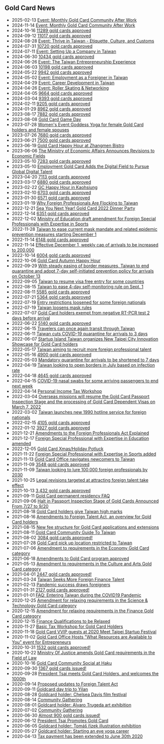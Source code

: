 ## Gold Card News
- <time datetime="2024-11-14">2025-02-13</time> [Event: Monthly Gold Card Community After Work](https://lu.ma/1vff2pb1)
- <time datetime="2024-11-14">2024-11-14</time> [Event: Monthly Gold Card Community After Work](https://lu.ma/3fmdom84)
- <time datetime="2024-10-16">2024-10-16</time> [11289 gold cards approved](https://goldcard.nat.gov.tw/en/news/2024-sep-cumulative-number-of-employment-gold-card-issuance/)
- <time datetime="2024-09-12">2024-09-12</time> [11017 gold cards approved](https://goldcard.nat.gov.tw/en/news/2024-aug-cumulative-number-of-employment-gold-card-issuance/)
- <time datetime="2024-08-28">2024-08-28</time> [Event: Thrive in Taiwan - Etiquette, Culture, and Customs](https://lu.ma/yko9udmk)
- <time datetime="2024-07-31">2024-07-31</time> [10720 gold cards approved](https://goldcard.nat.gov.tw/en/news/2024-july-cumulative-number-of-employment-gold-card-issuance/)
- <time datetime="2024-07-11">2024-07-11</time> [Event: Setting Up a Company in Taiwan](https://lu.ma/78gk9806)
- <time datetime="2024-06-30">2024-06-30</time> [10434 gold cards approved](https://goldcard.nat.gov.tw/en/news/2024-june-cumulative-number-of-employment-gold-card-issuance/)
- <time datetime="2024-06-26">2024-06-26</time> [Event: The Taiwan Entrepreneurship Experience](https://lu.ma/n9o9y8nj)
- <time datetime="2024-06-03">2024-06-03</time> [10198 gold cards approved](https://goldcard.nat.gov.tw/en/news/2024%E5%B9%B45%E6%9C%88%E5%B0%B1%E6%A5%AD%E9%87%91%E5%8D%A1%E6%9C%80%E6%96%B0%E6%A0%B8%E7%99%BC%E6%95%B8%E5%AD%97/)
- <time datetime="2024-05-22">2024-05-22</time> [9942 gold cards approved](https://goldcard.nat.gov.tw/en/news/2024-apr-cumulative-number-of-employment-gold-card-issuance/)
- <time datetime="2024-05-02">2024-05-02</time> [Event: Employment as a Foreigner in Taiwan](https://lu.ma/n8c470kg)
- <time datetime="2024-04-29">2024-04-29</time> [Event: Career Development in Taiwan](https://docs.google.com/forms/d/e/1FAIpQLScb6durYCrUs13sgNJ3nUq1exJNLq76rREaRb2_R9cQGhXnzA/closedform)
- <time datetime="2024-04-26">2024-04-26</time> [Event: Roller Skating & Networking](https://lu.ma/yebwfuet)
- <time datetime="2024-04-05">2024-04-05</time> [9664 gold cards approved](https://goldcard.nat.gov.tw/en/news/2024-mar-cumulative-number-of-employment-gold-card-issuance/)
- <time datetime="2024-03-04">2024-03-04</time> [9393 gold cards approved](https://goldcard.nat.gov.tw/en/news/2024-feb-cumulative-number-of-employment-gold-card-issuance/)
- <time datetime="2024-02-11">2024-02-11</time> [9205 gold cards approved](https://goldcard.nat.gov.tw/en/news/2024-feb-cumulative-number-of-employment-gold-card-issuance/)
- <time datetime="2024-01-29">2024-01-29</time> [8962 gold cards approved](https://goldcard.nat.gov.tw/en/news/2023-dec-cumulative-number-of-employment-gold-card-issuance/)
- <time datetime="2023-08-17">2023-08-17</time> [7882 gold cards approved](https://goldcard.nat.gov.tw/en/news/2023-jul-cumulative-number-of-employment-gold-card-issuance/)
- <time datetime="2023-08-08">2023-08-08</time> [Gold Card Game Day](https://docs.google.com/forms/d/e/1FAIpQLSem_AEIWFAuZXV-hLnzQ9kAYsmzO8oiMIxHBnDlCuKPhPKszQ/closedform)
- <time datetime="2023-07-28">2023-07-28</time> [Women's Event Goddess Yoga for female Gold Card holders and female spouses](https://docs.google.com/forms/d/e/1FAIpQLSewfZYeavXL_Sm8lJLCeYjBEDTM6QqZe2zr6f5bGM9EauwdjQ/viewform)
- <time datetime="2023-07-26">2023-07-26</time> [7680 gold cards approved](https://goldcard.nat.gov.tw/en/news/2023-jun-cumulative-number-of-employment-gold-card-issuance/)
- <time datetime="2023-06-21">2023-06-21</time> [7500 gold cards approved](https://goldcard.nat.gov.tw/en/news/2023-may-cumulative-number-of-employment-gold-card-issuance/)
- <time datetime="2023-06-19">2023-06-19</time> [Gold Card Happy Hour at Zhangmen Bistro](https://docs.google.com/forms/d/e/1FAIpQLScGv_U7hOulqTqNAuwUvoB4vV6nbxOaYRpBCFU7TXRemwj3ig/closedform)
- <time datetime="2023-06-06">2023-06-06</time> [The Ministry of Economic Affairs Announces Revisions to Economic Fields](https://goldcard.nat.gov.tw/en/news/the-ministry-of-economic-affairs-announces-revisions-to-foreign-special-professionals-with-specialized-knowledge-skills-in-economic-fields-on-april-28-2023-to-encompass-recruitment-of-innovative-talent-in-exhibition-services/)
- <time datetime="2023-05-10">2023-05-10</time> [7283 gold cards approved](https://goldcard.nat.gov.tw/en/news/2023-apr-cumulative-number-of-employment-gold-card-issuance/)
- <time datetime="2023-05-10">2023-05-10</time> [Employment Gold Card Adds the Digital Field to Pursue Global Digital Talent](https://goldcard.nat.gov.tw/en/news/employment-gold-card-adds-the-digital-field-to-pursue-global-digital-talent/)
- <time datetime="2023-04-20">2023-04-20</time> [7113 gold cards approved](https://goldcard.nat.gov.tw/en/news/2023-mar-cumulative-number-of-employment-gold-card-issuance/)
- <time datetime="2023-03-17">2023-03-17</time> [6880 gold cards approved](https://goldcard.nat.gov.tw/en/news/2023-feb-cumulative-number-of-employment-gold-card-issuance/)
- <time datetime="2023-02-22">2023-02-22</time> [GC Happy Hour in Kaohsiung](https://docs.google.com/forms/d/e/1FAIpQLSdYO8rmsIf20cCx7MJhyHP6gLjPmhFopqgH0hdFE4cuzDISbQ/closedform)
- <time datetime="2023-02-10">2023-02-10</time> [6703 gold cards approved](https://goldcard.nat.gov.tw/en/news/2023-jan-cumulative-number-of-employment-gold-card-issuance/)
- <time datetime="2023-01-30">2023-01-30</time> [6571 gold cards approved](https://goldcard.nat.gov.tw/en/news/2022-dec-cumulative-number-of-employment-gold-card-issuance/)
- <time datetime="2023-01-19">2023-01-19</time> [Why Foreign Professionals Are Flocking to Taiwan](https://youtu.be/iQjkESWs6qs)
- <time datetime="2022-12-21">2022-12-21</time> [Sea You Next Year! Gold Card 2022 Dinner Party](https://www.accupass.com/event/2211210101581964991492)
- <time datetime="2022-12-14">2022-12-14</time> [6351 gold cards approved](https://goldcard.nat.gov.tw/en/news/2022-nov-cumulative-number-of-employment-gold-card-issuance/)
- <time datetime="2022-12-02">2022-12-02</time> [Ministry of Education draft amendment for Foreign Special Professionals with Expertise in Sports](https://join.gov.tw/policies/detail/d1a4084d-87a2-42d0-a200-45260d62bdf2)
- <time datetime="2022-11-28">2022-11-28</time> [Taiwan to ease current mask mandate and related epidemic prevention measures starting December 1](https://www.cdc.gov.tw/En/Bulletin/Detail/VRVYABkMZ3OLkKDMQk1RFQ?typeid=158)
- <time datetime="2022-11-14">2022-11-14</time> [6148 gold cards approved](https://goldcard.nat.gov.tw/en/news/2022-oct-cumulative-number-of-employment-gold-card-issuance/)
- <time datetime="2022-11-14">2022-11-14</time> [Effective December 1, weekly cap of arrivals to be increased to 200,000](https://www.cdc.gov.tw/En/Bulletin/Detail/0UGwbHV2px9sdih_JJW8DQ?typeid=158)
- <time datetime="2022-10-14">2022-10-14</time> [6004 gold cards approved](https://goldcard.nat.gov.tw/en/news/2022-sep-cumulative-number-of-employment-gold-card-issuance/)
- <time datetime="2022-10-06">2022-10-06</time> [Gold Card Autumn Happy Hour](https://docs.google.com/forms/d/e/1FAIpQLSew_sdEB3sc1jtj0ubeuvJNA3cHGUny5th6Ly11ky_Ulv0wqQ/closedform)
- <time datetime="2022-09-29">2022-09-29</time> [With steady easing of border measures, Taiwan to end quarantine and adopt 7-day self-initiated prevention policy for arrivals on October 13](https://www.cdc.gov.tw/En/Bulletin/Detail/nEBLnOPooDYFy_CBJqfWvg?typeid=158)
- <time datetime="2022-09-05">2022-09-05</time> [Taiwan to resume visa free entry for some countries](https://www.reuters.com/world/asia-pacific/taiwan-resume-visa-free-entry-some-countries-latest-reopening-step-2022-09-05/)
- <time datetime="2022-08-15">2022-08-15</time> [Taiwan to ease 4-day self-monitoring rule on Sept. 1](https://www.taiwannews.com.tw/en/news/4626726)
- <time datetime="2022-08-11">2022-08-11</time> [5585 gold cards approved](https://goldcard.nat.gov.tw/en/news/2022-jul-cumulative-number-of-employment-gold-card-issuance/)
- <time datetime="2022-07-21">2022-07-21</time> [5364 gold cards approved](https://goldcard.nat.gov.tw/en/news/2022-jun-cumulative-number-of-employment-gold-card-issuance/)
- <time datetime="2022-07-19">2022-07-19</time> [Entry restrictions loosened for some foreign nationals](https://www.cdc.gov.tw/En/Bulletin/Detail/I9YdMhSzuA9A5F2x1_E7nQ?typeid=158)
- <time datetime="2022-07-19">2022-07-19</time> [Taiwan loosens mask rules](https://www.cdc.gov.tw/En/Bulletin/Detail/1rDzZPGoQuMtXrWDDeihSA?typeid=158)
- <time datetime="2022-06-15">2022-07-07</time> [Gold Card holders exempt from negative RT-PCR test 2 days before arrival](https://www.cdc.gov.tw/En/Bulletin/Detail/W0PeXU928EGDh6jpHsEwGQ?typeid=158)
- <time datetime="2022-06-22">2022-06-22</time> [5140 gold cards approved](https://goldcard.nat.gov.tw/en/news/2022-may-cumulative-number-of-employment-gold-card-issuance/)
- <time datetime="2022-06-15">2022-06-15</time> [Travelers can once again transit through Taiwan](https://www.taipeitimes.com/News/front/archives/2022/06/15/2003779913)
- <time datetime="2022-06-11">2022-06-11</time> [Taiwan cuts COVID-19 quarantine for arrivals to 3 days](https://focustaiwan.tw/society/202206110012)
- <time datetime="2022-06-07">2022-06-07</time> [Startup Island Taiwan organizes New Taipei City Innovation Showcase for Gold Card holders](https://www.linkedin.com/feed/update/urn:li:share:6943040427407073280/)
- <time datetime="2022-05-17">2022-05-17</time> [Taiwan aiming to recruit more foreign professional talent](https://www.taiwannews.com.tw/en/news/4540984)
- <time datetime="2022-05-16">2022-05-16</time> [4900 gold cards approved](https://goldcard.nat.gov.tw/en/news/2022-apr-cumulative-number-of-employment-gold-card-issuance/)
- <time datetime="2022-05-03">2022-05-03</time> [Mandatory quarantine for arrivals to be shortened to 7 days](https://www.cdc.gov.tw/En/Bulletin/Detail/Nr2mxSbL1sPgLU2r5aUiag?typeid=158)
- <time datetime="2022-04-19">2022-04-19</time> [Taiwan looking to open borders in July based on infection rate](https://meet-global.bnext.com.tw/articles/view/47662)
- <time datetime="2022-04-18">2022-04-18</time> [4645 gold cards approved](https://goldcard.nat.gov.tw/en/news/2022-mar-cumulative-number-of-employment-gold-card-issuance/)
- <time datetime="2022-04-15">2022-04-15</time> [COVID-19 nasal swabs for some arriving passengers to end next week](https://focustaiwan.tw/society/202204150016)
- <time datetime="2022-04-14">2022-04-14</time> [Personal Income Tax Workshop](https://www.accupass.com/event/2203310819562296023690)
- <time datetime="2022-03-04">2022-03-04</time> [Overseas missions will resume the Gold Card Passport Inspection Stage and the processing of Gold Card Dependent Visas on March 7, 2022](https://goldcard.nat.gov.tw/en/news/covid-19-announcement/)
- <time datetime="2022-03-02">2022-03-02</time> [Taiwan launches new 1990 hotline service for foreign nationals](https://focustaiwan.tw/society/202203020026)
- <time datetime="2022-02-15">2022-02-15</time> [4105 gold cards approved](https://foreigntalentact.ndc.gov.tw/en/Content_List.aspx?n=D9F6808D0AD625E4)
- <time datetime="2022-01-12">2022-01-12</time> [3927 gold cards approved](https://goldcard.nat.gov.tw/en/news/2021-dec-cumulative-number-of-employment-gold-card-issuance/)
- <time datetime="2021-12-21">2021-12-21</time> [Amendments to the Foreign Professionals Act Explained](https://topics.amcham.com.tw/2021/12/amendments-foreign-professionals-act-explained/)
- <time datetime="2021-12-17">2021-12-17</time> [Foreign Special Professional with Expertise in Education amended](https://ws.ndc.gov.tw/Download.ashx?u=LzAwMS9hZG1pbmlzdHJhdG9yLzI5L3JlbGZpbGUvNjg3Ny8zNTQ4OS9hMDgzYjI4Yy0xMTQ1LTQ5NDQtOWY1MS01MTMyMjM2YTgzMmIucGRm&n=MTExMDEwNC3mlZnogrLpoJjln5%2fnibnmrorlsIjplbfos4fmoLzmop3ku7blj4rmh4nlgpnmlofku7Yo5Lit6Iux6K2vKS5wZGY%3d&icon=..pdf)
- <time datetime="2022-12-05">2022-12-05</time> [Gold Card Xmas/Holiday Potluck](https://forms.gle/GgT1WtGCis4zmErE8)
- <time datetime="2021-11-22">2021-11-22</time> [Foreign Special Professional with Expertise in Sports added](https://ws.ndc.gov.tw/Download.ashx?u=LzAwMS9hZG1pbmlzdHJhdG9yLzI5L3JlbGZpbGUvNjg3Ny8zNTQzMS9jMWNmNTY3Mi00MWZmLTQ0MGEtODZlZS03ZjQ3ZGY3M2JkZjUucGRm&n=MTEwMTEyMumrlOiCsumgmOWfn%2bizh%2bagvOaineS7tuWPiuaHieWCmeaWh%2bS7ti5wZGY%3d&icon=..pdf)
- <time datetime="2021-11-13">2021-11-13</time> [Gold Card Office navigates newcomers to Taiwan](https://www.taiwannews.com.tw/en/news/4340407)
- <time datetime="2021-11-09">2021-11-09</time> [3548 gold cards approved](https://goldcard.nat.gov.tw/en/news/2021-oct-cumulative-number-of-employment-gold-card-issuance/)
- <time datetime="2021-11-09">2021-11-09</time> [Taiwan looking to lure 100,000 foreign professionals by 2030](https://www.taiwannews.com.tw/en/news/4339441)
- <time datetime="2021-10-25">2021-10-25</time> [Legal revisions targeted at attracting foreign talent take effect](https://focustaiwan.tw/business/202110250019)
- <time datetime="2021-10-13">2021-10-13</time> [3,432 gold cards approved](https://goldcard.nat.gov.tw/en/news/2021-sep-cumulative-number-of-employment-gold-card-issuance/)
- <time datetime="2021-09-11">2021-09-11</time> [Gold Card permanent residency FAQ](https://goldcard.nat.gov.tw/en/tags/aprc/)
- <time datetime="2021-09-06">2021-09-06</time> [Halt in Passport Inspection Stage of Gold Cards Announced From 7/27 to 9/20](https://goldcard.nat.gov.tw/en/news/covid-19-announcement/)
- <time datetime="2021-08-18">2021-08-18</time> [Gold Card holders give Taiwan high marks](https://topics.amcham.com.tw/2021/08/foreigners-give-taiwan-high-marks/)
- <time datetime="2021-08-16">2021-08-16</time> [Amendments to Foreign Talent Act, an overview for Gold Card holders](https://www.youtube.com/watch?v=KsxMcVrErRo)
- <time datetime="2021-08-15">2021-08-15</time> [New fee structure for Gold Card applications and extensions](https://focustaiwan.tw/politics/202108150010)
- <time datetime="2021-08-11">2021-08-11</time> [Gold Card Community Guide To Taiwan](https://goldcard.nat.gov.tw/cms-uploads/the-gold-card-community-guide-to-taiwan.pdf)
- <time datetime="2021-08-02">2021-08-02</time> [3084 gold cards approved!](https://goldcard.nat.gov.tw/en/news/2021-jul-cumulative-number-of-employment-gold-card-issuance/)
- <time datetime="2021-07-28">2021-07-28</time> [Gold Card pick up location restricted to Taiwan](https://goldcard.nat.gov.tw/en/news/gold-card-special-announcement/)
- <time datetime="2021-07-06">2021-07-06</time> [Amendment to requirements in the Economy Gold Card category](https://foreigntalentact.ndc.gov.tw/en/nc_12976_35098)
- <time datetime="2021-06-18">2021-06-18</time> [Amendments to Gold Card program approved](https://foreigntalentact.ndc.gov.tw/en/nc_12976_35075)
- <time datetime="2021-05-13">2021-05-13</time> [Amendment to requirements in the Culture and Arts Gold Card category](https://foreigntalentact.ndc.gov.tw/en/nc_12976_34988)
- <time datetime="2021-04-01">2021-04-01</time> [2447 gold cards approved!](https://goldcard.nat.gov.tw/en/news/2021-mar-cumulative-number-of-employment-gold-card-issuance/)
- <time datetime="2021-03-24">2021-03-24</time> [Taiwan Seeks More Foreign Finance Talent](https://topics.amcham.com.tw/2021/03/taiwan-seeks-foreign-finance-talent/)
- <time datetime="2021-02-13">2021-02-13</time> [Pandemic success draws foreigners](https://www.taipeitimes.com/News/taiwan/archives/2021/02/13/2003752220)
- <time datetime="2021-01-31">2021-01-31</time> [2127 gold cards approved!](https://foreigntalentact.ndc.gov.tw/en/News_Content.aspx?n=8745CCDE1FD96144&sms=843D002B5C4B741F&s=3AD6729D523A0DEA)
- <time datetime="2021-01-01">2021-01-01</time> [FAQ: Entering Taiwan during the COVID19 Pandemic](/application-faq/entering-taiwan-pandemic/)
- <time datetime="2020-12-25">2020-12-25</time> [Amendment for relaxing requirements in the Science & Technology Gold Card category](https://gazette.nat.gov.tw/egFront/e_detail.do?metaid=120644)
- <time datetime="2020-12-15">2020-12-15</time> [Amendment for relaxing requirements in the Finance Gold Card category](https://foreigntalentact.ndc.gov.tw/en/News_Content.aspx?n=F0746484B877D582&s=21EC304CCD553F0A)
- <time datetime="2020-12-15">2020-12-15</time> [Finance Qualifications to be Relaxed](https://www.taipeitimes.com/News/front/archives/2020/12/15/2003748732)
- <time datetime="2020-11-27">2020-11-27</time> [Basic Tax Workshop for Gold Card Holders](https://www.accupass.com/event/2011090730535142464340)
- <time datetime="2020-11-18">2020-11-18</time> [Gold Card VVIP guests at 2020 Meet Taipei Startup Festival](https://eng.meettaipei.tw/vvip.php)
- <time datetime="2020-11-02">2020-11-02</time> [Gold Card Office Hosts "What Resources are Available to You" event for Entrepreneurs](https://www.facebook.com/ndc.gov.tw/posts/2731468377121186)
- <time datetime="2020-10-31">2020-10-31</time> [1532 gold cards approved!](https://foreigntalentact.ndc.gov.tw/en/News_Content.aspx?n=F0746484B877D582&sms=843D002B5C4B741F&s=B0BEF3682969AE36)
- <time datetime="2020-10-22">2020-10-22</time> [Ministry Of Justice amends Gold Card requirements in the Field of Law](https://foreigntalentact.ndc.gov.tw/en/News_Content.aspx?n=F0746484B877D582&sms=843D002B5C4B741F&s=EF6E60ED94D080D4)
- <time datetime="2020-10-16">2020-10-16</time> [Gold Card Community Social at Haku](https://www.eventbrite.com/e/goldcard-meeting-16-oct-2020-tickets-121327759595)
- <time datetime="2020-09-30">2020-09-30</time> [1367 gold cards issued!](https://foreigntalentact.ndc.gov.tw/en/News_Content.aspx?n=F0746484B877D582&s=91B121FE3FA7C24D)
- <time datetime="2020-09-28">2020-09-28</time> [President Tsai meets Gold Card Holders, and welcomes the 1000th](https://english.president.gov.tw/NEWS/6047)
- <time datetime="2020-09-14">2020-09-14</time> [Proposed updates to Foreign Talent Act](https://foreigntalentact.ndc.gov.tw/en/News_Content.aspx?n=F0746484B877D582&s=EBF0955D1E97C5A8)
- <time datetime="2020-09-11">2020-09-11</time> [Goldcard day trip to Yilan](https://www.facebook.com/ndc.gov.tw/videos/vb.1498697833731586/3438579999588602/)
- <time datetime="2020-08-28">2020-08-28</time> [Goldcard holder: Chelsea Davis film festival](https://www.facebook.com/events/670223513845439)
- <time datetime="2020-08-14">2020-08-14</time> [Community Gathering](https://photos.app.goo.gl/Li6j3vvBJHTFs1nJ9)
- <time datetime="2020-08-01">2020-08-01</time> [Goldcard holder: Alvaro Trugeda art exhibition](https://www.bauyu.com/)
- <time datetime="2020-07-02">2020-07-02</time> [Community Gathering](https://photos.app.goo.gl/ZRfWhHkVfCTPKCgy8)
- <time datetime="2020-06-30">2020-06-30</time> [Almost 900 gold cards issued!](https://foreigntalentact.ndc.gov.tw/en/News_Content.aspx?n=F0746484B877D582&s=91B121FE3FA7C24D)
- <time datetime="2020-06-12">2020-06-12</time> [President Tsai Promotes Gold Card](https://english.president.gov.tw/News/6008)
- <time datetime="2020-06-05">2020-06-05</time> [Goldcard holder: Tomáš řízek illustration exhibition](https://99dac.com/exhibition-detail.php?id=140)
- <time datetime="2020-05-27">2020-05-27</time> [Goldcard holder: Starting an eye yoga career](https://meet.bnext.com.tw/intl/articles/view/46488)
- <time datetime="2020-04-13">2020-04-13</time> [Tax payment has been extended to June 30th 2020](https://home.kpmg/us/en/home/insights/2020/04/tnf-taiwan-tax-return-tax-payment-deadlines-extended-covid-19.html)
